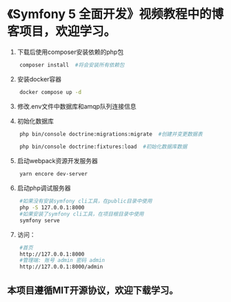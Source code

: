 # 《Symfony 5 全面开发》视频教程中的博客项目，欢迎学习。

1. 下载后使用composer安装依赖的php包
```bash
    composer install  #将会安装所有依赖包
```
2. 安装docker容器
```bash
    docker compose up -d
```   

3. 修改.env文件中数据库和amqp队列连接信息

4. 初始化数据库
```bash
    php bin/console doctrine:migrations:migrate  #创建并变更数据表
    
    php bin/console doctrine:fixtures:load  #初始化数据库数据
```   

5. 启动webpack资源开发服务器
```bash
    yarn encore dev-server
```

6. 启动php调试服务器
```bash
    #如果没有安装symfony cli工具，在public目录中使用
    php -S 127.0.0.1:8000
    #如果安装了symfony cli工具，在项目根目录中使用
    symfony serve
```

7. 访问：
```bash
    #首页
    http://127.0.0.1:8000
    #管理端: 账号 admin 密码 admin
    http://127.0.0.1:8000/admin
```

## 本项目遵循MIT开源协议，欢迎下载学习。
